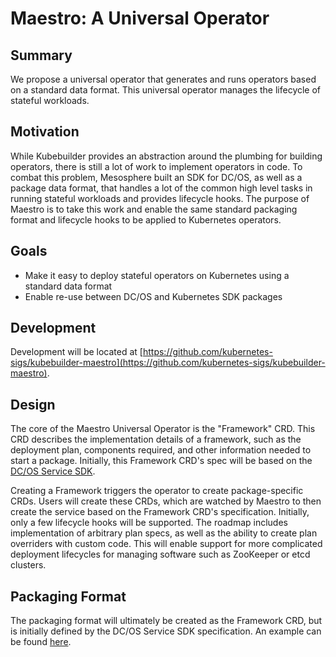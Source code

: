 # Maestro: A Universal Operator

## Summary

We propose a universal operator that generates and runs operators based on a standard data format. This universal operator manages the lifecycle of stateful workloads.

## Motivation

While Kubebuilder provides an abstraction around the plumbing for building operators, there is still a lot of work to implement operators in code. To combat this problem, Mesosphere built an SDK for DC/OS, as well as a package data format, that handles a lot of the common high level tasks in running stateful workloads and provides lifecycle hooks. The purpose of Maestro is to take this work and enable the same standard packaging format and lifecycle hooks to be applied to Kubernetes operators.

## Goals

* Make it easy to deploy stateful operators on Kubernetes using a standard data format
* Enable re-use between DC/OS and Kubernetes SDK packages

## Development

Development will be located at [https://github.com/kubernetes-sigs/kubebuilder-maestro](https://github.com/kubernetes-sigs/kubebuilder-maestro).

## Design

The core of the Maestro Universal Operator is the "Framework" CRD. This CRD describes the implementation details of a framework, such as the deployment plan, components required, and other information needed to start a package. Initially, this Framework CRD's spec will be based on the [DC/OS Service SDK](https://mesosphere.github.io/dcos-commons/).

Creating a Framework triggers the operator to create package-specific CRDs. Users will create these CRDs, which are watched by Maestro to then create the service based on the Framework CRD's specification. Initially, only a few lifecycle hooks will be supported. The roadmap includes implementation of arbitrary plan specs, as well as the ability to create plan overriders with custom code. This will enable support for more complicated deployment lifecycles for managing software such as ZooKeeper or etcd clusters.

## Packaging Format

The packaging format will ultimately be created as the Framework CRD, but is initially defined by the DC/OS Service SDK specification. An example can be found [here](https://github.com/mesosphere/dcos-commons/tree/master/frameworks/kafka/universe).
